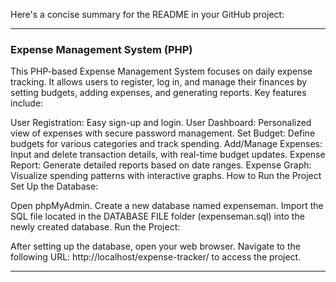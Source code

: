 Here's a concise summary for the README in your GitHub project:

---

### Expense Management System (PHP)

This PHP-based Expense Management System focuses on daily expense tracking. It allows users to register, log in, and manage their finances by setting budgets, adding expenses, and generating reports. Key features include:

User Registration: Easy sign-up and login.
User Dashboard: Personalized view of expenses with secure password management.
Set Budget: Define budgets for various categories and track spending.
Add/Manage Expenses: Input and delete transaction details, with real-time budget updates.
Expense Report: Generate detailed reports based on date ranges.
Expense Graph: Visualize spending patterns with interactive graphs.
How to Run the Project
Set Up the Database:

Open phpMyAdmin.
Create a new database named expenseman.
Import the SQL file located in the DATABASE FILE folder (expenseman.sql) into the newly created database.
Run the Project:

After setting up the database, open your web browser.
Navigate to the following URL: http://localhost/expense-tracker/ to access the project.


---
